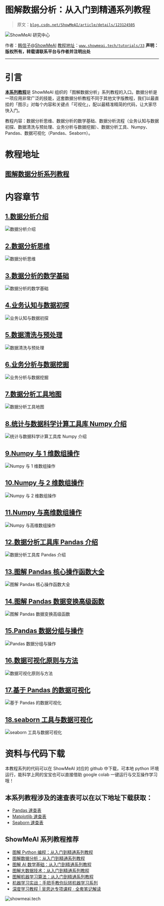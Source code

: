 # 图解数据分析：从入门到精通系列教程

> 原文：[`blog.csdn.net/ShowMeAI/article/details/123124505`](https://blog.csdn.net/ShowMeAI/article/details/123124505)

![ShowMeAI 研究中心](img/0298f75e10743c2cf60269121dcfde30.png)

作者：[韩信子](https://github.com/HanXinzi-AI)@[ShowMeAI](http://showmeai.tech/)
[教程地址](http://www.showmeai.tech/tutorials/33)：[`www.showmeai.tech/tutorials/33`](http://www.showmeai.tech/tutorials/33)
**声明：版权所有，转载请联系平台与作者并注明出处**

* * *

# 引言

[**本系列教程**](http://www.showmeai.tech/tutorials/33)是 ShowMeAI 组织的「图解数据分析」系列教程的入口。数据分析是一项应用非常广泛的技能，这套数据分析教程不同于其他文字版教程，我们以最直挂的「图示」对每个内容和关键点「可视化」，配以最精准精简的代码，让大家尽快入门。

教程内容：数据分析思维、数据分析的数学基础、数据分析流程（业务认知与数据初探、数据清洗与预处理、业务分析与数据挖掘）、数据分析工具、Numpy、Pandas、数据可视化（Pandas、Seaborn）。

# 教程地址

## [图解数据分析系列教程](http://www.showmeai.tech/tutorials/33)

# 内容章节

## [1.数据分析介绍](http://www.showmeai.tech/article-detail/133)

![数据分析介绍](img/b33cfd0bbb9487bf971f26ff74a18dd0.png)

## [2.数据分析思维](http://www.showmeai.tech/article-detail/135)

![数据分析思维](img/c44cc17ba0e536811116cb73363c65f0.png)

## [3.数据分析的数学基础](http://www.showmeai.tech/article-detail/136)

![数据分析的数学基础](img/f251b3fb565f9d84279c5a23f79ad864.png)

## [4.业务认知与数据初探](http://www.showmeai.tech/article-detail/137)

![业务认知与数据初探](img/8b94790ffbb780df818eb419f5f5cf32.png)

## [5.数据清洗与预处理](http://www.showmeai.tech/article-detail/138)

![数据清洗与预处理](img/33d2af537eff380fff9982d2757f6f68.png)

## [6.业务分析与数据挖掘](http://www.showmeai.tech/article-detail/139)

![业务分析与数据挖掘](img/009ba232067e8b359dddcc1106f9d43e.png)

## [7.数据分析工具地图](http://www.showmeai.tech/article-detail/140)

![数据分析工具地图](img/0401731f7c746f7825b96b16db3db469.png)

## [8.统计与数据科学计算工具库 Numpy 介绍](http://www.showmeai.tech/article-detail/141)

![统计与数据科学计算工具库 Numpy 介绍](img/4b6c452c28d4259add5db059fc9e2192.png)

## [9.Numpy 与 1 维数组操作](http://www.showmeai.tech/article-detail/142)

![Numpy 与 1 维数组操作](img/cd91faccf4d4e2693bb739d2ed82f119.png)

## [10.Numpy 与 2 维数组操作](http://www.showmeai.tech/article-detail/143)

![Numpy 与 2 维数组操作](img/7a519f309d7b178e6cf0653267c211e0.png)

## [11.Numpy 与高维数组操作](http://www.showmeai.tech/article-detail/144)

![Numpy 与高维数组操作](img/251392469c9870ac0aaf188c53436ed7.png)

## [12.数据分析工具库 Pandas 介绍](http://www.showmeai.tech/article-detail/145)

![数据分析工具库 Pandas 介绍](img/818bfe1a4234c8810465bc409e3d6d3c.png)

## [13.图解 Pandas 核心操作函数大全](http://www.showmeai.tech/article-detail/146)

![图解 Pandas 核心操作函数大全](img/ec30d525766a293034d150f3ab9c5727.png)

## [14.图解 Pandas 数据变换高级函数](http://www.showmeai.tech/article-detail/147)

![图解 Pandas 数据变换高级函数](img/97d898d08a42364681868471a97dd324.png)

## [15.Pandas 数据分组与操作](http://www.showmeai.tech/article-detail/148)

![Pandas 数据分组与操作](img/b0d5608a6390a60d3656e8fe19206a51.png)

## [16.数据可视化原则与方法](http://www.showmeai.tech/article-detail/149)

![数据可视化原则与方法](img/688f5e1a1c911cff7cf91682daa8e9fe.png)

## [17.基于 Pandas 的数据可视化](http://www.showmeai.tech/article-detail/150)

![基于 Pandas 的数据可视化](img/546d1e72c677882fa8e717129c5a6af9.png)

## [18.seaborn 工具与数据可视化](http://www.showmeai.tech/article-detail/151)

![seaborn 工具与数据可视化](img/64a3b025769f961d285a3ce0f433e5b9.png)

# 资料与代码下载

本教程系列的代码可以在 ShowMeAI 对应的 github 中下载，可本地 python 环境运行，能科学上网的宝宝也可以直接借助 google colab 一键运行与交互操作学习哦！

## 本系列教程涉及的速查表可以在以下地址下载获取：

*   [Pandas 速查表](https://github.com/ShowMeAI-Hub/awesome-AI-cheatsheets/tree/main/Pandas)
*   [Matplotlib 速查表](https://github.com/ShowMeAI-Hub/awesome-AI-cheatsheets/tree/main/Matplotlib)
*   [Seaborn 速查表](https://github.com/ShowMeAI-Hub/awesome-AI-cheatsheets/tree/main/Seaborn)

## ShowMeAI 系列教程推荐

*   [图解 Python 编程：从入门到精通系列教程](http://www.showmeai.tech/tutorials/56)
*   [图解数据分析：从入门到精通系列教程](http://www.showmeai.tech/tutorials/33)
*   [图解 AI 数学基础：从入门到精通系列教程](http://www.showmeai.tech/tutorials/83)
*   [图解大数据技术：从入门到精通系列教程](http://www.showmeai.tech/tutorials/84)
*   [图解机器学习算法：从入门到精通系列教程](http://www.showmeai.tech/tutorials/34)
*   [机器学习实战：手把手教你玩转机器学习系列](http://www.showmeai.tech/tutorials/41)
*   [深度学习教程 | 吴恩达专项课程 · 全套笔记解读](http://www.showmeai.tech/tutorials/35)

![showmeai.tech](img/687cd6ceed43320a9f48415aea0fd391.png)